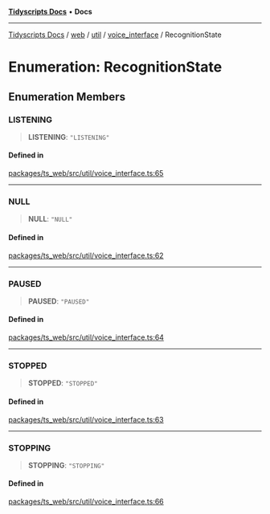 [**Tidyscripts Docs**](../../../../../../../README.md) • **Docs**

***

[Tidyscripts Docs](../../../../../../../globals.md) / [web](../../../../../README.md) / [util](../../../README.md) / [voice\_interface](../README.md) / RecognitionState

# Enumeration: RecognitionState

## Enumeration Members

### LISTENING

> **LISTENING**: `"LISTENING"`

#### Defined in

[packages/ts\_web/src/util/voice\_interface.ts:65](https://github.com/sheunaluko/tidyscripts/blob/master/packages/ts_web/src/util/voice_interface.ts#L65)

***

### NULL

> **NULL**: `"NULL"`

#### Defined in

[packages/ts\_web/src/util/voice\_interface.ts:62](https://github.com/sheunaluko/tidyscripts/blob/master/packages/ts_web/src/util/voice_interface.ts#L62)

***

### PAUSED

> **PAUSED**: `"PAUSED"`

#### Defined in

[packages/ts\_web/src/util/voice\_interface.ts:64](https://github.com/sheunaluko/tidyscripts/blob/master/packages/ts_web/src/util/voice_interface.ts#L64)

***

### STOPPED

> **STOPPED**: `"STOPPED"`

#### Defined in

[packages/ts\_web/src/util/voice\_interface.ts:63](https://github.com/sheunaluko/tidyscripts/blob/master/packages/ts_web/src/util/voice_interface.ts#L63)

***

### STOPPING

> **STOPPING**: `"STOPPING"`

#### Defined in

[packages/ts\_web/src/util/voice\_interface.ts:66](https://github.com/sheunaluko/tidyscripts/blob/master/packages/ts_web/src/util/voice_interface.ts#L66)
